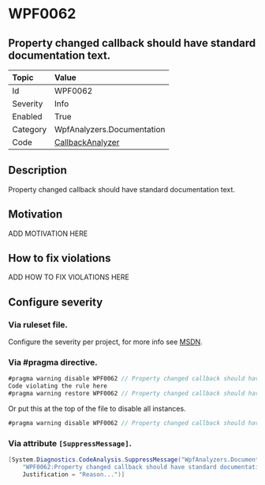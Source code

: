# WPF0062
## Property changed callback should have standard documentation text.

| Topic    | Value
| :--      | :--
| Id       | WPF0062
| Severity | Info
| Enabled  | True
| Category | WpfAnalyzers.Documentation
| Code     | [CallbackAnalyzer](https://github.com/DotNetAnalyzers/WpfAnalyzers/blob/master/WpfAnalyzers/Analyzers/CallbackAnalyzer.cs)

## Description

Property changed callback should have standard documentation text.

## Motivation

ADD MOTIVATION HERE

## How to fix violations

ADD HOW TO FIX VIOLATIONS HERE

<!-- start generated config severity -->
## Configure severity

### Via ruleset file.

Configure the severity per project, for more info see [MSDN](https://msdn.microsoft.com/en-us/library/dd264949.aspx).

### Via #pragma directive.
```C#
#pragma warning disable WPF0062 // Property changed callback should have standard documentation text.
Code violating the rule here
#pragma warning restore WPF0062 // Property changed callback should have standard documentation text.
```

Or put this at the top of the file to disable all instances.
```C#
#pragma warning disable WPF0062 // Property changed callback should have standard documentation text.
```

### Via attribute `[SuppressMessage]`.

```C#
[System.Diagnostics.CodeAnalysis.SuppressMessage("WpfAnalyzers.Documentation", 
    "WPF0062:Property changed callback should have standard documentation text.", 
    Justification = "Reason...")]
```
<!-- end generated config severity -->